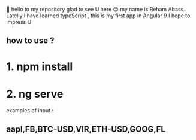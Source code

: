 👋  hello to my repository glad to see U here 😊 
my name is Reham Abass.
Latelly I have learned typeScript , this is my first app in Angular 9
I hope to impress U 

## how to use ?

  #  1.  npm install 
  #  2.  ng serve

 examples of input : 
## aapl,FB,BTC-USD,VIR,ETH-USD,GOOG,FL
